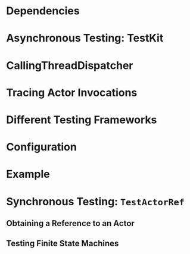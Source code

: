 # Dependencies



# Asynchronous Testing: TestKit



# CallingThreadDispatcher



# Tracing Actor Invocations



# Different Testing Frameworks



# Configuration



# Example



# Synchronous Testing: `TestActorRef`


## Obtaining a Reference to an Actor
## Testing Finite State Machines
